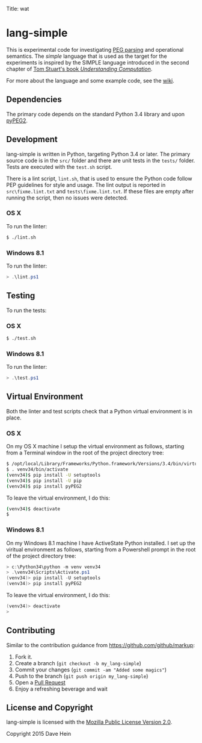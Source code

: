 Title: wat

# lang-simple

This is experimental code for investigating [PEG parsing](https://en.wikipedia.org/wiki/Parsing_expression_grammar) and operational semantics. The *simple* language that is used as the target for the experiments is inspired by the SIMPLE language introduced in the second chapter of [Tom Stuart's book *Understanding Computation*](http://shop.oreilly.com/product/0636920025481.do).

For more about the language and some example code, see the [wiki][wiki].

[wiki]: https://github.com/JeNeSuisPasDave/lang-simple/wiki

## Dependencies

The primary code depends on the standard Python 3.4 library and upon [pyPEG2](https://pypi.python.org/pypi/pyPEG2/2.15.1).

## Development

lang-simple is written in Python, targeting Python 3.4 or later. The primary source code is in the `src/` folder and there are unit tests in the `tests/` folder. Tests are executed with the `test.sh` script.

There is a lint script, `lint.sh`, that is used to ensure the Python code follow PEP guidelines for style and usage. The lint output is reported in `src\fixme.lint.txt` and `tests\fixme.lint.txt`. If these files are empty after running the script, then no issues were detected.

### OS X

To run the linter:

~~~bash
$ ./lint.sh
~~~

### Windows 8.1

To run the linter:

~~~powershell
> .\lint.ps1
~~~

## Testing

To run the tests:

### OS X

~~~bash
$ ./test.sh
~~~

### Windows 8.1

To run the linter:

~~~powershell
> .\test.ps1
~~~

## Virtual Environment

Both the linter and test scripts check that a Python virtual environment is in place.

### OS X

On my OS X machine I setup the virtual environment as follows, starting from a Terminal window in the root of the project directory tree:

~~~bash
$ /opt/local/Library/Frameworks/Python.framework/Versions/3.4/bin/virtualenv venv34
$ . venv34/bin/activate
(venv34)$ pip install -U setuptools
(venv34)$ pip install -U pip
(venv34)$ pip install pyPEG2
~~~

To leave the virtual environment, I do this:

~~~bash
(venv34)$ deactivate
$
~~~

### Windows 8.1

On my Windows 8.1 machine I have ActiveState Python installed. I set up the viritual environment as follows, starting from a Powershell prompt in the root of the project directory tree:

~~~powershell
> c:\Python34\python -m venv venv34
> .\venv34\Scripts\Activate.ps1
(venv34)> pip install -U setuptools
(venv34)> pip install pyPEG2
~~~

To leave the virtual environment, I do this:

~~~powershell
(venv34)> deactivate
>
~~~

## Contributing

Similar to the contribution guidance from <https://github.com/github/markup>:

1. Fork it.
1. Create a branch (`git checkout -b my_lang-simple`)
1. Commit your changes (`git commit -am "Added some magics"`)
1. Push to the branch (`git push origin my_lang-simple`)
1. Open a [Pull Request](http://github.com/jenesuispasdave/lang-simple/pulls)
1. Enjoy a refreshing beverage and wait

## License and Copyright

lang-simple is licensed with the [Mozilla Public License Version 2.0][mpl].

Copyright 2015 Dave Hein

[mpl]: http://www.mozilla.org/MPL/2.0/
